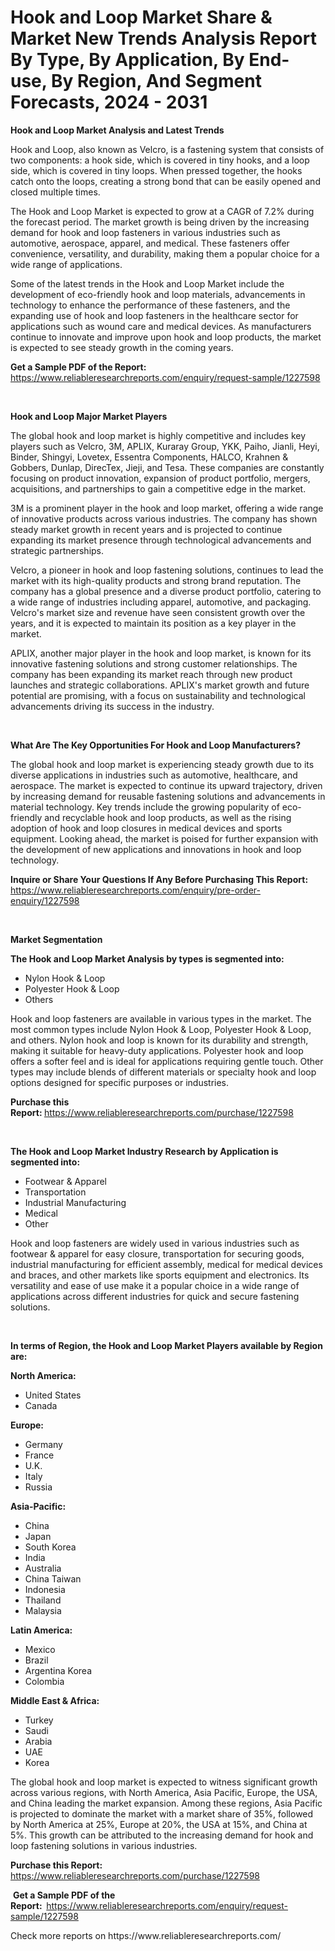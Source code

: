 <p><h1>Hook and Loop Market Share & Market New Trends Analysis Report By Type, By Application, By End-use, By Region, And Segment Forecasts, 2024 - 2031</h1></p><p><strong>Hook and Loop Market Analysis and Latest Trends</strong></p>
<p><p>Hook and Loop, also known as Velcro, is a fastening system that consists of two components: a hook side, which is covered in tiny hooks, and a loop side, which is covered in tiny loops. When pressed together, the hooks catch onto the loops, creating a strong bond that can be easily opened and closed multiple times.</p><p>The Hook and Loop Market is expected to grow at a CAGR of 7.2% during the forecast period. The market growth is being driven by the increasing demand for hook and loop fasteners in various industries such as automotive, aerospace, apparel, and medical. These fasteners offer convenience, versatility, and durability, making them a popular choice for a wide range of applications.</p><p>Some of the latest trends in the Hook and Loop Market include the development of eco-friendly hook and loop materials, advancements in technology to enhance the performance of these fasteners, and the expanding use of hook and loop fasteners in the healthcare sector for applications such as wound care and medical devices. As manufacturers continue to innovate and improve upon hook and loop products, the market is expected to see steady growth in the coming years.</p></p>
<p><strong>Get a Sample PDF of the Report:&nbsp;</strong> <a href="https://www.reliableresearchreports.com/enquiry/request-sample/1227598">https://www.reliableresearchreports.com/enquiry/request-sample/1227598</a></p>
<p>&nbsp;</p>
<p><strong>Hook and Loop Major Market Players</strong></p>
<p><p>The global hook and loop market is highly competitive and includes key players such as Velcro, 3M, APLIX, Kuraray Group, YKK, Paiho, Jianli, Heyi, Binder, Shingyi, Lovetex, Essentra Components, HALCO, Krahnen & Gobbers, Dunlap, DirecTex, Jieji, and Tesa. These companies are constantly focusing on product innovation, expansion of product portfolio, mergers, acquisitions, and partnerships to gain a competitive edge in the market.</p><p>3M is a prominent player in the hook and loop market, offering a wide range of innovative products across various industries. The company has shown steady market growth in recent years and is projected to continue expanding its market presence through technological advancements and strategic partnerships.</p><p>Velcro, a pioneer in hook and loop fastening solutions, continues to lead the market with its high-quality products and strong brand reputation. The company has a global presence and a diverse product portfolio, catering to a wide range of industries including apparel, automotive, and packaging. Velcro's market size and revenue have seen consistent growth over the years, and it is expected to maintain its position as a key player in the market.</p><p>APLIX, another major player in the hook and loop market, is known for its innovative fastening solutions and strong customer relationships. The company has been expanding its market reach through new product launches and strategic collaborations. APLIX's market growth and future potential are promising, with a focus on sustainability and technological advancements driving its success in the industry.</p></p>
<p>&nbsp;</p>
<p><strong>What Are The Key Opportunities For Hook and Loop Manufacturers?</strong></p>
<p><p>The global hook and loop market is experiencing steady growth due to its diverse applications in industries such as automotive, healthcare, and aerospace. The market is expected to continue its upward trajectory, driven by increasing demand for reusable fastening solutions and advancements in material technology. Key trends include the growing popularity of eco-friendly and recyclable hook and loop products, as well as the rising adoption of hook and loop closures in medical devices and sports equipment. Looking ahead, the market is poised for further expansion with the development of new applications and innovations in hook and loop technology.</p></p>
<p><strong>Inquire or Share Your Questions If Any Before Purchasing This Report:</strong> <a href="https://www.reliableresearchreports.com/enquiry/pre-order-enquiry/1227598">https://www.reliableresearchreports.com/enquiry/pre-order-enquiry/1227598</a></p>
<p>&nbsp;</p>
<p><strong>Market Segmentation</strong></p>
<p><strong>The Hook and Loop Market Analysis by types is segmented into:</strong></p>
<p><ul><li>Nylon Hook & Loop</li><li>Polyester Hook & Loop</li><li>Others</li></ul></p>
<p><p>Hook and loop fasteners are available in various types in the market. The most common types include Nylon Hook & Loop, Polyester Hook & Loop, and others. Nylon hook and loop is known for its durability and strength, making it suitable for heavy-duty applications. Polyester hook and loop offers a softer feel and is ideal for applications requiring gentle touch. Other types may include blends of different materials or specialty hook and loop options designed for specific purposes or industries.</p></p>
<p><strong>Purchase this Report:&nbsp;</strong><a href="https://www.reliableresearchreports.com/purchase/1227598">https://www.reliableresearchreports.com/purchase/1227598</a></p>
<p>&nbsp;</p>
<p><strong>The Hook and Loop Market Industry Research by Application is segmented into:</strong></p>
<p><ul><li>Footwear & Apparel</li><li>Transportation</li><li>Industrial Manufacturing</li><li>Medical</li><li>Other</li></ul></p>
<p><p>Hook and loop fasteners are widely used in various industries such as footwear & apparel for easy closure, transportation for securing goods, industrial manufacturing for efficient assembly, medical for medical devices and braces, and other markets like sports equipment and electronics. Its versatility and ease of use make it a popular choice in a wide range of applications across different industries for quick and secure fastening solutions.</p></p>
<p>&nbsp;</p>
<p><strong>In terms of Region, the Hook and Loop Market Players available by Region are:</strong></p>
<p>
    <p> <strong> North America: </strong>
        <ul>
            <li>United States</li>
            <li>Canada</li>
        </ul>
        </p> 
    <p> <strong> Europe: </strong>
        <ul>
            <li>Germany</li>
            <li>France</li>
            <li>U.K.</li>
            <li>Italy</li>
            <li>Russia</li>
        </ul>
        </p> 
    <p> <strong> Asia-Pacific: </strong>
        <ul>
            <li>China</li>
            <li>Japan</li>
            <li>South Korea</li>
            <li>India</li>
            <li>Australia</li>
            <li>China Taiwan</li>
            <li>Indonesia</li>
            <li>Thailand</li>
            <li>Malaysia</li>
        </ul>
        </p> 
    <p> <strong> Latin America: </strong>
        <ul>
            <li>Mexico</li>
            <li>Brazil</li>
            <li>Argentina Korea</li>
            <li>Colombia</li>
        </ul>
        </p> 
    <p> <strong> Middle East & Africa: </strong>
        <ul>
            <li>Turkey</li>
            <li>Saudi</li>
            <li>Arabia</li>
            <li>UAE</li>
            <li>Korea</li>
        </ul>
    </p>
    </p>
<p><p>The global hook and loop market is expected to witness significant growth across various regions, with North America, Asia Pacific, Europe, the USA, and China leading the market expansion. Among these regions, Asia Pacific is projected to dominate the market with a market share of 35%, followed by North America at 25%, Europe at 20%, the USA at 15%, and China at 5%. This growth can be attributed to the increasing demand for hook and loop fastening solutions in various industries.</p></p>
<p><strong>Purchase this Report: </strong><a href="https://www.reliableresearchreports.com/purchase/1227598">https://www.reliableresearchreports.com/purchase/1227598</a></p>
<p>&nbsp;<strong>Get a Sample PDF of the Report:&nbsp;&nbsp;</strong><a href="https://www.reliableresearchreports.com/enquiry/request-sample/1227598">https://www.reliableresearchreports.com/enquiry/request-sample/1227598</a></p>
<p><strong></strong></p>
<p>Check more reports on https://www.reliableresearchreports.com/</p>